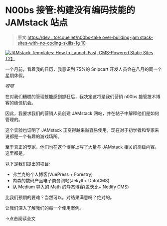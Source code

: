 # N00bs 接管:构建没有编码技能的 JAMstack 站点

> 原文:[https://dev . to/couellet/n00bs-take over-building-jam stack-sites-with-no-coding-skills-1g 10](https://dev.to/couellet/n00bs-takeover-building-jamstack-sites-with-no-coding-skills-1g10)

[![JAMstack Templates: How to Launch Fast, CMS-Powered Static Sites](../Images/ed343b9031180716975fba33746b586b.png)T2】](https://res.cloudinary.com/practicaldev/image/fetch/s--EBEArqph--/c_limit%2Cf_auto%2Cfl_progressive%2Cq_auto%2Cw_880/https://snipcart.com/media/203639/jamstacksm-2x.png)

一个月前，看着我的日历，我意识到 75%的 Snipcart 开发人员会在八月的同一个星期休假。

*呀呀*

在对我们糟糕的管理技能感到抓狂后，我决定这将是我们营销 n00bs 接管技术博客的绝佳机会。

因此，我要求我们的营销人员创建 JAMstack 网站，并在帖子中解释他们是如何管理的。

这个实验也证明了 JAMstack 正变得越来越容易使用，现在对于初学者和专家来说都是一个有趣的游戏场所。

至于真正的专家，他们也在这个博客上写了大量与 JAMstack 相关的高级内容。这里都是。

以下是我们提出的项目:

*   弗兰克的个人博客(VuePress + Forestry)
*   内森的数码产品电子商务网站(Jekyll + DatoCMS)
*   从 Medium 导入的 Math 的静态博客(盖茨比+ Netlify CMS)

比我们预期的要难？当然可以。对结果满意吗？绝对的。

让我们深入了解我们的每一个使用案例。

→点击阅读全文